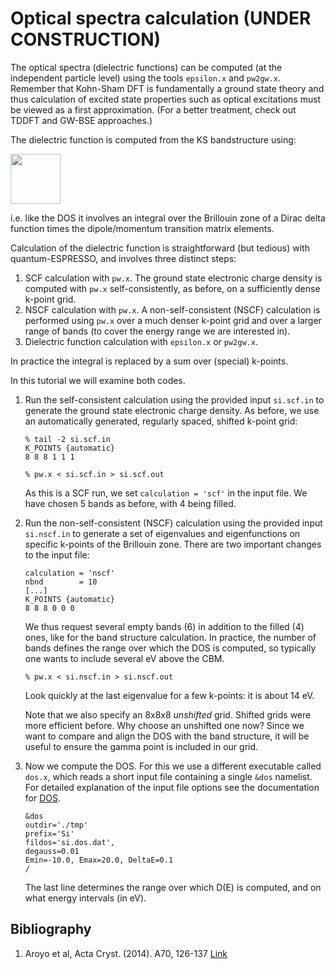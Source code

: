 # Optical spectra calculation (UNDER CONSTRUCTION)

The optical spectra (dielectric functions) can be computed (at the independent particle level) using the tools `epsilon.x` and `pw2gw.x`. Remember that Kohn-Sham DFT is fundamentally a ground state theory and thus calculation of excited state properties such as optical excitations must be viewed as a first approximation. (For a better treatment, check out TDDFT and GW-BSE approaches.)

The dielectric function is computed from the KS bandstructure using:

<img src="Ref/DOS_equation.png" height="80"/>

<!-- ![DOS equation](Ref/DOS_equation.png?raw=true "DOS equation") -->

i.e. like the DOS it involves an integral over the Brillouin zone of a Dirac delta function times the dipole/momentum transition matrix elements. 

Calculation of the dielectric function is straightforward (but tedious) with quantum-ESPRESSO, and involves three distinct steps: 
1. SCF calculation with `pw.x`. The ground state electronic charge density is computed with `pw.x` self-consistently, as before, on a sufficiently dense k-point grid. 
2. NSCF calculation with `pw.x`. A non-self-consistent (NSCF) calculation is performed using `pw.x` over a much denser k-point grid and over a larger range of bands (to cover the energy range we are interested in). 
3. Dielectric function calculation with `epsilon.x` or `pw2gw.x`. 

In practice the integral is replaced by a sum over (special) k-points.

In this tutorial we will examine both codes.

  1. Run the self-consistent calculation using the provided input `si.scf.in` to generate the ground state electronic charge density. As before, we use an automatically 
  generated, regularly spaced, shifted k-point grid:
      ```
      % tail -2 si.scf.in 
      K_POINTS {automatic}
      8 8 8 1 1 1

      % pw.x < si.scf.in > si.scf.out
      ```
      As this is a SCF run, we set `calculation = 'scf'` in the input file.
      We have chosen 5 bands as before, with 4 being filled.


  2.  Run the non-self-consistent (NSCF) calculation using the provided input `si.nscf.in` to generate a set of eigenvalues and eigenfunctions on specific k-points of the Brillouin zone. There are two important changes to the input file:
      ```
      calculation = 'nscf'
      nbnd        = 10
      [...] 
      K_POINTS {automatic}
      8 8 8 0 0 0
      ```
      
      We thus request several empty bands (6) in addition to the filled (4) ones, like for the band structure calculation. In practice, the number of bands defines the range over which the DOS is computed, so typically one wants to include several eV above the CBM. 
      ```
      % pw.x < si.nscf.in > si.nscf.out
      ```
      Look quickly at the last eigenvalue for a few k-points: it is about 14 eV. 

      Note that we also specify an 8x8x8 _unshifted_ grid. Shifted grids were more efficient before. Why choose an unshifted one now?
      Since we want to compare and align the DOS with the band structure, it will be useful to ensure the gamma point is included in our grid.
  
  3.  Now we compute the DOS. For this we use a different executable called `dos.x`, which reads a short input file containing a single `&dos` namelist. For detailed explanation of the input file options see the documentation for [DOS](http://https://www.quantum-espresso.org/Doc/INPUT_DOS.html). 
      ```
      &dos
      outdir='./tmp'
      prefix='Si'
      fildos='si.dos.dat',
      degauss=0.01
      Emin=-10.0, Emax=20.0, DeltaE=0.1
      /
      ```
      The last line determines the range over which D(E) is computed, and on what energy intervals (in eV).
      
## Bibliography
1.  Aroyo et al, Acta Cryst. (2014). A70, 126-137 [Link](https://doi.org/10.1107/S205327331303091X)
